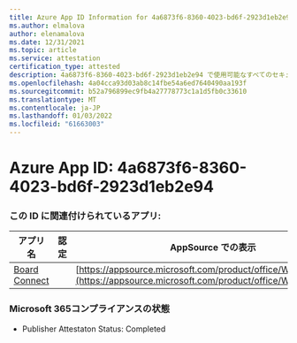 ```yaml
---
title: Azure App ID Information for 4a6873f6-8360-4023-bd6f-2923d1eb2e94
ms.author: elmalova
author: elenamalova
ms.date: 12/31/2021
ms.topic: article
ms.service: attestation
certification_type: attested
description: 4a6873f6-8360-4023-bd6f-2923d1eb2e94 で使用可能なすべてのセキュリティおよびコンプライアンス情報。
ms.openlocfilehash: 4a04cca93d03ab8c14fbe54a6ed7640490aa193f
ms.sourcegitcommit: b52a796899ec9fb4a27778773c1a1d5fb0c33610
ms.translationtype: MT
ms.contentlocale: ja-JP
ms.lasthandoff: 01/03/2022
ms.locfileid: "61663003"
---
```

# <a name="azure-app-id-4a6873f6-8360-4023-bd6f-2923d1eb2e94"></a>Azure App ID: 4a6873f6-8360-4023-bd6f-2923d1eb2e94


### <a name="apps-associated-with-this-id"></a>この ID に関連付けられているアプリ:
| **アプリ名** | **認定** | **AppSource での表示** |
|--------------|---------------|-----------------------|
| [Board Connect](https://docs.microsoft.com/microsoft-365-app-certification/forward/WA200001955) |  | [https://appsource.microsoft.com/product/office/WA200001955](https://appsource.microsoft.com/product/office/WA200001955) |

### <a name="microsoft-365-app-compliance-status"></a>Microsoft 365コンプライアンスの状態
- Publisher Attestaton Status: Completed
